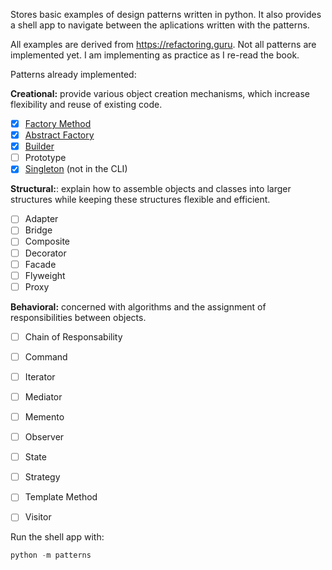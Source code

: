 Stores basic examples of design patterns written in python.
It also provides a shell app to navigate between the aplications written with the patterns.

All examples are derived from https://refactoring.guru. Not all patterns are implemented yet.
I am implementing as practice as I re-read the book.

Patterns already implemented:

**Creational:**
provide various object creation mechanisms, which increase flexibility and reuse of existing code.
- [x] [Factory Method](patterns/creational/factory_method.py)
- [x] [Abstract Factory](patterns/creational/abstract_factory.py)
- [x] [Builder](patterns/creational/builder.py)
- [ ] Prototype
- [x] [Singleton](patterns/creational/singleton.py) (not in the CLI)

**Structural:**:
explain how to assemble objects and classes into larger structures while keeping these structures flexible and efficient.
- [ ] Adapter
- [ ] Bridge
- [ ] Composite
- [ ] Decorator
- [ ] Facade
- [ ] Flyweight
- [ ] Proxy

**Behavioral:**
concerned with algorithms and the assignment of responsibilities between objects.
- [ ] Chain of Responsability
- [ ] Command
- [ ] Iterator
- [ ] Mediator
- [ ] Memento
- [ ] Observer
- [ ] State
- [ ] Strategy
- [ ] Template Method
- [ ] Visitor


Run the shell app with:    
```python
python -m patterns
```
